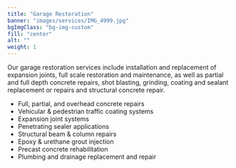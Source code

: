 ```yaml
---
title: "Garage Restoration"
banner: "images/services/IMG_4999.jpg"
bgImgClass: "bg-img-custom"
fill: "center"
alt: ""
weight: 1
---
```


Our garage restoration services include installation and replacement of expansion joints, full scale restoration and maintenance, as well as partial and full depth concrete repairs, shot blasting, grinding, coating and sealant replacement or repairs and structural concrete repair.

- Full, partial, and overhead concrete repairs
- Vehicular & pedestrian traffic coating systems
- Expansion joint systems
- Penetrating sealer applications
- Structural beam & column repairs
- Epoxy & urethane grout injection
- Precast concrete rehabilitation
- Plumbing and drainage replacement and repair
